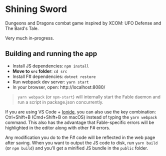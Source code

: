 # Shining Sword

Dungeons and Dragons combat game inspired by XCOM: UFO Defense and The Bard's Tale.

Very much in-progress.

## Building and running the app

* Install JS dependencies: `npm install`
* **Move to `src` folder**: `cd src`
* Install F# dependencies: `dotnet restore`
* Run webpack dev server: `yarn start`
* In your browser, open: http://localhost:8080/

> `yarn webpack` (or `npm-start`) will internally start the Fable daemon and run a script in package.json concurrently.

If you are using VS Code + [Ionide](http://ionide.io/), you can also use the key combination: Ctrl+Shift+B (Cmd+Shift+B on macOS) instead of typing the `yarn webpack` command. This also has the advantage that Fable-specific errors will be highlighted in the editor along with other F# errors.

Any modification you do to the F# code will be reflected in the web page after saving. When you want to output the JS code to disk, run `yarn build` (or `npm build`) and you'll get a minified JS bundle in the `public` folder.

